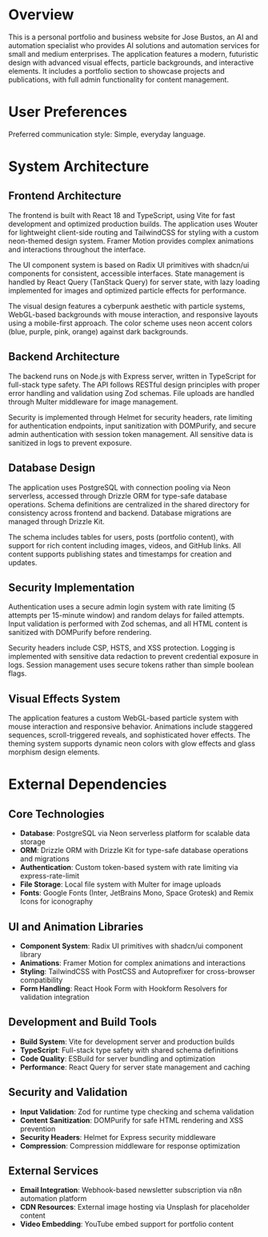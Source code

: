 # Overview

This is a personal portfolio and business website for Jose Bustos, an AI and automation specialist who provides AI solutions and automation services for small and medium enterprises. The application features a modern, futuristic design with advanced visual effects, particle backgrounds, and interactive elements. It includes a portfolio section to showcase projects and publications, with full admin functionality for content management.

# User Preferences

Preferred communication style: Simple, everyday language.

# System Architecture

## Frontend Architecture
The frontend is built with React 18 and TypeScript, using Vite for fast development and optimized production builds. The application uses Wouter for lightweight client-side routing and TailwindCSS for styling with a custom neon-themed design system. Framer Motion provides complex animations and interactions throughout the interface.

The UI component system is based on Radix UI primitives with shadcn/ui components for consistent, accessible interfaces. State management is handled by React Query (TanStack Query) for server state, with lazy loading implemented for images and optimized particle effects for performance.

The visual design features a cyberpunk aesthetic with particle systems, WebGL-based backgrounds with mouse interaction, and responsive layouts using a mobile-first approach. The color scheme uses neon accent colors (blue, purple, pink, orange) against dark backgrounds.

## Backend Architecture
The backend runs on Node.js with Express server, written in TypeScript for full-stack type safety. The API follows RESTful design principles with proper error handling and validation using Zod schemas. File uploads are handled through Multer middleware for image management.

Security is implemented through Helmet for security headers, rate limiting for authentication endpoints, input sanitization with DOMPurify, and secure admin authentication with session token management. All sensitive data is sanitized in logs to prevent exposure.

## Database Design
The application uses PostgreSQL with connection pooling via Neon serverless, accessed through Drizzle ORM for type-safe database operations. Schema definitions are centralized in the shared directory for consistency across frontend and backend. Database migrations are managed through Drizzle Kit.

The schema includes tables for users, posts (portfolio content), with support for rich content including images, videos, and GitHub links. All content supports publishing states and timestamps for creation and updates.

## Security Implementation
Authentication uses a secure admin login system with rate limiting (5 attempts per 15-minute window) and random delays for failed attempts. Input validation is performed with Zod schemas, and all HTML content is sanitized with DOMPurify before rendering.

Security headers include CSP, HSTS, and XSS protection. Logging is implemented with sensitive data redaction to prevent credential exposure in logs. Session management uses secure tokens rather than simple boolean flags.

## Visual Effects System
The application features a custom WebGL-based particle system with mouse interaction and responsive behavior. Animations include staggered sequences, scroll-triggered reveals, and sophisticated hover effects. The theming system supports dynamic neon colors with glow effects and glass morphism design elements.

# External Dependencies

## Core Technologies
- **Database**: PostgreSQL via Neon serverless platform for scalable data storage
- **ORM**: Drizzle ORM with Drizzle Kit for type-safe database operations and migrations
- **Authentication**: Custom token-based system with rate limiting via express-rate-limit
- **File Storage**: Local file system with Multer for image uploads
- **Fonts**: Google Fonts (Inter, JetBrains Mono, Space Grotesk) and Remix Icons for iconography

## UI and Animation Libraries
- **Component System**: Radix UI primitives with shadcn/ui component library
- **Animations**: Framer Motion for complex animations and interactions
- **Styling**: TailwindCSS with PostCSS and Autoprefixer for cross-browser compatibility
- **Form Handling**: React Hook Form with Hookform Resolvers for validation integration

## Development and Build Tools
- **Build System**: Vite for development server and production builds
- **TypeScript**: Full-stack type safety with shared schema definitions
- **Code Quality**: ESBuild for server bundling and optimization
- **Performance**: React Query for server state management and caching

## Security and Validation
- **Input Validation**: Zod for runtime type checking and schema validation
- **Content Sanitization**: DOMPurify for safe HTML rendering and XSS prevention
- **Security Headers**: Helmet for Express security middleware
- **Compression**: Compression middleware for response optimization

## External Services
- **Email Integration**: Webhook-based newsletter subscription via n8n automation platform
- **CDN Resources**: External image hosting via Unsplash for placeholder content
- **Video Embedding**: YouTube embed support for portfolio content